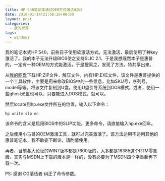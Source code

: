 ```yaml
---
title: HP 540笔记本通过OEM方式激活WIN7
date: 2010-01-14T21:58:26+00:00
layout: post
categories:
  - 我的世界
tags:
  - windows
---
```


我的笔记本式HP 540，前些日子使用软激活方式，无法激活，最后使用了神key激活了。我的本子无法升级BIOS使之支持SLIC 2.1，于是我想既然本子是惠普的，一定有一种OEM的方式能激活，于是搜索之，发现了方法，特共享出来。

从[我的网盘](http://cid-574f8e37bafc4791.skydrive.live.com/browse.aspx/.Public/vista)下载HP.ZIP文件，解压文件，内有HP.EXE文件，该文件是惠普提供的一个工具软件，主要是用来修改BIOS中的一些信息，比如SKU号，序列号，model等等。将该文件复制到U盘，使用U盘引导系统到DOS模式，或者，使用一些ghost光盘也可以，只要能进入DOS模式，就可以。

然后locate到hp.exe文件所在的位置，输入以下命令：
```
hp write slp on
```
<!--more-->
该命令的含义是启用BIOS中的SLIP功能。更多命令，请直接输入hp.exe回车。

之后使用小马哥的OEM激活工具，就可以完美激活了。该方法适用不适用其他的惠普笔记本，我不敢妄下断论，请酌情使用。

再者，目前各大论坛的WIN7版本都是7600版的，大多都是16385这个RTM零售版，其实与MSDN上下载的版本是一样的，没有必要为了MSDN四个字重新再下载一次。

PS: 感谢 CG落伍者 纠正了命令参数。